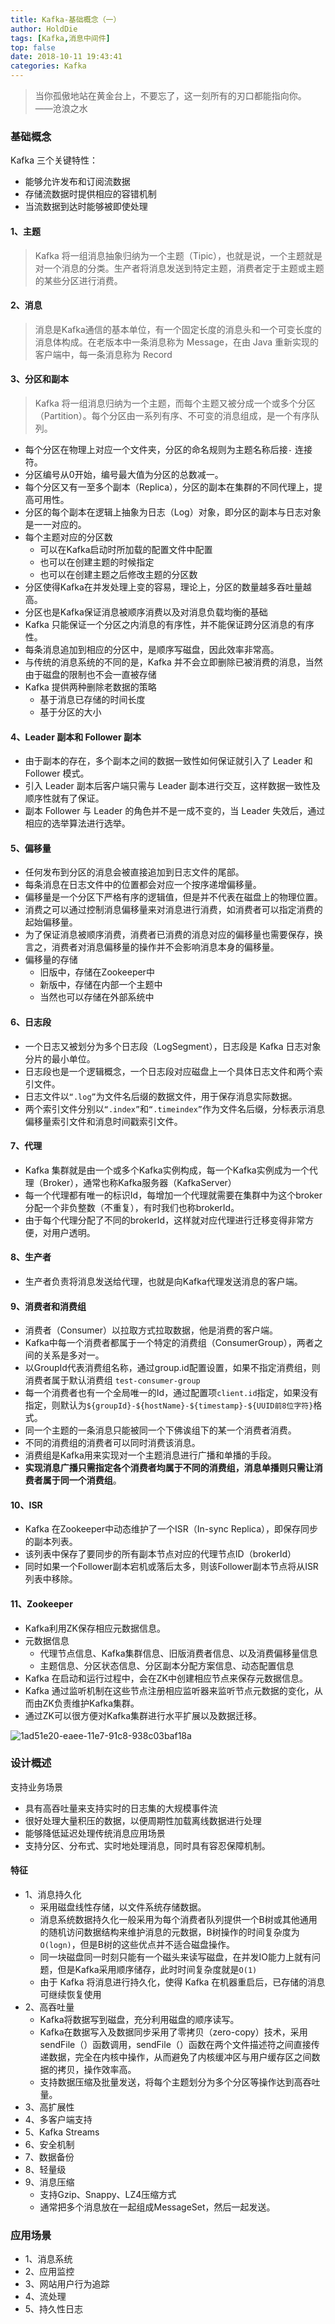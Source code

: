 ```yaml
---
title: Kafka-基础概念（一）
author: HoldDie
tags: [Kafka,消息中间件]
top: false
date: 2018-10-11 19:43:41
categories: Kafka
---
```




> 当你孤傲地站在黄金台上，不要忘了，这一刻所有的刃口都能指向你。 ——沧浪之水

### 基础概念

Kafka 三个关键特性：

- 能够允许发布和订阅流数据
- 存储流数据时提供相应的容错机制
- 当流数据到达时能够被即使处理

#### 1、主题

> Kafka 将一组消息抽象归纳为一个主题（Tipic），也就是说，一个主题就是对一个消息的分类。生产者将消息发送到特定主题，消费者定于主题或主题的某些分区进行消费。

#### 2、消息

> 消息是Kafka通信的基本单位，有一个固定长度的消息头和一个可变长度的消息体构成。在老版本中一条消息称为 Message，在由 Java 重新实现的客户端中，每一条消息称为 Record

#### 3、分区和副本

> Kafka 将一组消息归纳为一个主题，而每个主题又被分成一个或多个分区（Partition）。每个分区由一系列有序、不可变的消息组成，是一个有序队列。

- 每个分区在物理上对应一个文件夹，分区的命名规则为主题名称后接`-` 连接符。
- 分区编号从0开始，编号最大值为分区的总数减一。
- 每个分区又有一至多个副本（Replica），分区的副本在集群的不同代理上，提高可用性。
- 分区的每个副本在逻辑上抽象为日志（Log）对象，即分区的副本与日志对象是一一对应的。
- 每个主题对应的分区数
  - 可以在Kafka启动时所加载的配置文件中配置
  - 也可以在创建主题的时候指定
  - 也可以在创建主题之后修改主题的分区数
- 分区使得Kafka在并发处理上变的容易，理论上，分区的数量越多吞吐量越高。
- 分区也是Kafka保证消息被顺序消费以及对消息负载均衡的基础
- Kafka 只能保证一个分区之内消息的有序性，并不能保证跨分区消息的有序性。
- 每条消息追加到相应的分区中，是顺序写磁盘，因此效率非常高。
- 与传统的消息系统的不同的是，Kafka 并不会立即删除已被消费的消息，当然由于磁盘的限制也不会一直被存储
- Kafka 提供两种删除老数据的策略
  - 基于消息已存储的时间长度
  - 基于分区的大小

#### 4、Leader 副本和 Follower 副本

- 由于副本的存在，多个副本之间的数据一致性如何保证就引入了 Leader 和 Follower 模式。
- 引入 Leader 副本后客户端只需与 Leader 副本进行交互，这样数据一致性及顺序性就有了保证。
- 副本 Follower 与 Leader 的角色并不是一成不变的，当 Leader 失效后，通过相应的选举算法进行选举。

#### 5、偏移量

- 任何发布到分区的消息会被直接追加到日志文件的尾部。
- 每条消息在日志文件中的位置都会对应一个按序递增偏移量。
- 偏移量是一个分区下严格有序的逻辑值，但是并不代表在磁盘上的物理位置。
- 消费之可以通过控制消息偏移量来对消息进行消费，如消费者可以指定消费的起始偏移量。
- 为了保证消息被顺序消费，消费者已消费的消息对应的偏移量也需要保存，换言之，消费者对消息偏移量的操作并不会影响消息本身的偏移量。
- 偏移量的存储
  - 旧版中，存储在Zookeeper中
  - 新版中，存储在内部一个主题中
  - 当然也可以存储在外部系统中

#### 6、日志段

- 一个日志又被划分为多个日志段（LogSegment），日志段是 Kafka 日志对象分片的最小单位。
- 日志段也是一个逻辑概念，一个日志段对应磁盘上一个具体日志文件和两个索引文件。
- 日志文件以`“.log”`为文件名后缀的数据文件，用于保存消息实际数据。
- 两个索引文件分别以`“.index”`和`“.timeindex”`作为文件名后缀，分标表示消息偏移量索引文件和消息时间戳索引文件。

#### 7、代理

- Kafka 集群就是由一个或多个Kafka实例构成，每一个Kafka实例成为一个代理（Broker），通常也称Kafka服务器（KafkaServer）
- 每一个代理都有唯一的标识Id，每增加一个代理就需要在集群中为这个broker分配一个非负整数（不重复），有时我们也称brokerId。
- 由于每个代理分配了不同的brokerId，这样就对应代理进行迁移变得非常方便，对用户透明。

#### 8、生产者

- 生产者负责将消息发送给代理，也就是向Kafka代理发送消息的客户端。

#### 9、消费者和消费组

- 消费者（Consumer）以拉取方式拉取数据，他是消费的客户端。
- Kafka中每一个消费者都属于一个特定的消费组（ConsumerGroup），两者之间的关系是多对一。
- 以GroupId代表消费组名称，通过group.id配置设置，如果不指定消费组，则消费者属于默认消费组 `test-consumer-group`
- 每一个消费者也有一个全局唯一的Id，通过配置项`client.id`指定，如果没有指定，则默认为`${groupId}-${hostName}-${timestamp}-${UUID前8位字符}`格式。
- 同一个主题的一条消息只能被同一个下佛诶组下的某一个消费者消费。
- 不同的消费组的消费者可以同时消费该消息。
- 消费组是Kafka用来实现对一个主题消息进行广播和单播的手段。
- **实现消息广播只需指定各个消费者均属于不同的消费组，消息单播则只需让消费者属于同一个消费组**。

#### 10、ISR

- Kafka 在Zookeeper中动态维护了一个ISR（In-sync Replica），即保存同步的副本列表。
- 该列表中保存了要同步的所有副本节点对应的代理节点ID（brokerId）
- 同时如果一个Follower副本宕机或落后太多，则该Follower副本节点将从ISR列表中移除。

#### 11、Zookeeper

- Kafka利用ZK保存相应元数据信息。
- 元数据信息
  - 代理节点信息、Kafka集群信息、旧版消费者信息、以及消费偏移量信息
  - 主题信息、分区状态信息、分区副本分配方案信息、动态配置信息
- Kafka 在启动和运行过程中，会在ZK中创建相应节点来保存元数据信息。
- Kafka 通过监听机制在这些节点注册相应监听器来监听节点元数据的变化，从而由ZK负责维护Kafka集群。
- 通过ZK可以很方便对Kafka集群进行水平扩展以及数据迁移。

![1ad51e20-eaee-11e7-91c8-938c03baf18a](../../../../../../../../images/2018/10/1ad51e20-eaee-11e7-91c8-938c03baf18a.png)

### 设计概述

支持业务场景

- 具有高吞吐量来支持实时的日志集的大规模事件流
- 很好处理大量积压的数据，以便周期性加载离线数据进行处理
- 能够降低延迟处理传统消息应用场景
- 支持分区、分布式、实时地处理消息，同时具有容忍保障机制。

#### 特征

- 1、消息持久化
  - 采用磁盘线性存储，以文件系统存储数据。
  - 消息系统数据持久化一般采用为每个消费者队列提供一个B树或其他通用的随机访问数据结构来维护消息的元数据，B树操作的时间复杂度为`O(logn)`，但是B树的这些优点并不适合磁盘操作。
  - 同一块磁盘同一时刻只能有一个磁头来读写磁盘，在并发IO能力上就有问题，但是Kafka采用顺序储存，此时时间复杂度就是`O(1)`
  - 由于 Kafka 将消息进行持久化，使得 Kafka 在机器重启后，已存储的消息可继续恢复使用
- 2、高吞吐量
  - Kafka将数据写到磁盘，充分利用磁盘的顺序读写。
  - Kafka在数据写入及数据同步采用了零拷贝（zero-copy）技术，采用 sendFile（）函数调用，sendFile（）函数在两个文件描述符之间直接传递数据，完全在内核中操作，从而避免了内核缓冲区与用户缓存区之间数据的拷贝，操作效率高。
  - 支持数据压缩及批量发送，将每个主题划分为多个分区等操作达到高吞吐量。
- 3、高扩展性
- 4、多客户端支持
- 5、Kafka Streams
- 6、安全机制
- 7、数据备份
- 8、轻量级
- 9、消息压缩
  - 支持Gzip、Snappy、LZ4压缩方式
  - 通常把多个消息放在一起组成MessageSet，然后一起发送。

### 应用场景

- 1、消息系统
- 2、应用监控
- 3、网站用户行为追踪
- 4、流处理
- 5、持久性日志